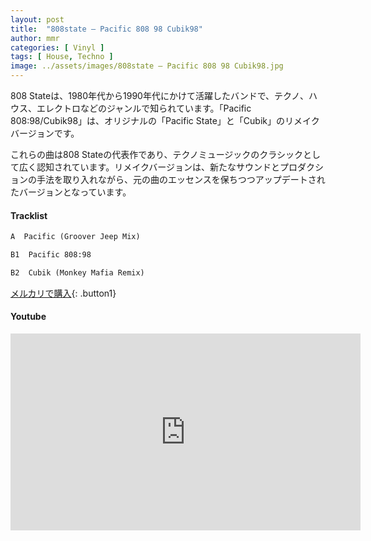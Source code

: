 ```yaml
---
layout: post
title:  "808state – Pacific 808 98 Cubik98"
author: mmr
categories: [ Vinyl ]
tags: [ House, Techno ]
image: ../assets/images/808state – Pacific 808 98 Cubik98.jpg
---
```


808 Stateは、1980年代から1990年代にかけて活躍したバンドで、テクノ、ハウス、エレクトロなどのジャンルで知られています。「Pacific 808:98/Cubik98」は、オリジナルの「Pacific State」と「Cubik」のリメイクバージョンです。

これらの曲は808 Stateの代表作であり、テクノミュージックのクラシックとして広く認知されています。リメイクバージョンは、新たなサウンドとプロダクションの手法を取り入れながら、元の曲のエッセンスを保ちつつアップデートされたバージョンとなっています。

#### Tracklist
```md
A  Pacific (Groover Jeep Mix)

B1  Pacific 808:98

B2  Cubik (Monkey Mafia Remix)
```

[メルカリで購入](https://jp.mercari.com/item/m61102312286?afid=6142608987){: .button1}

#### Youtube
<iframe width="560" height="315" src="https://www.youtube.com/embed/w7LtpXlOLKQ?si=z1ITS4Ym6EONUHWu" title="YouTube video player" frameborder="0" allow="accelerometer; autoplay; clipboard-write; encrypted-media; gyroscope; picture-in-picture; web-share" referrerpolicy="strict-origin-when-cross-origin" allowfullscreen></iframe>